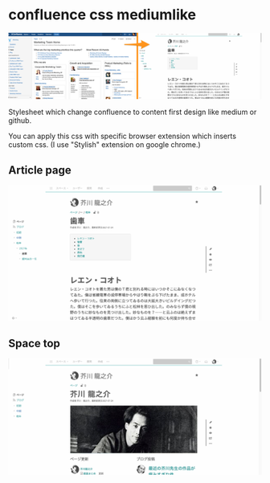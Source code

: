# confluence css mediumlike

![before_after.png](https://github.com/Drunkar/confluence_css_mediumlike/blob/images/before_after.png?raw=true)

Stylesheet which change confluence to content first design like medium or github.

You can apply this css with specific browser extension which inserts custom css. (I use "Stylish" extension on google chrome.)


## Article page

![haguruma.png](https://github.com/Drunkar/confluence_css_mediumlike/blob/images/haguruma.png?raw=true)


## Space top

![akutagawa.png](https://github.com/Drunkar/confluence_css_mediumlike/blob/images/akutagawa.png?raw=true)
